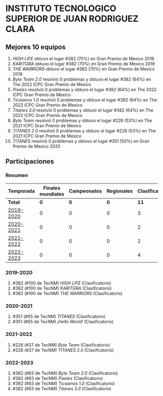 ---
---

# INSTITUTO TECNOLOGICO SUPERIOR DE JUAN RODRIGUEZ CLARA

## Mejores 10 equipos

1. _HIGH LIFE_ obtuvo el lugar #382 (70%) en Gran Premio de Mexico 2019
1. _KARITGRA_ obtuvo el lugar #382 (70%) en Gran Premio de Mexico 2019
1. _THE WARRIORS_ obtuvo el lugar #382 (70%) en Gran Premio de Mexico 2019
1. _Byte Team 2.0_ resolvió 0 problemas y obtuvo el lugar #382 (64%) en The 2022 ICPC Gran Premio de Mexico
1. _Pixeles_ resolvió 0 problemas y obtuvo el lugar #382 (64%) en The 2022 ICPC Gran Premio de Mexico
1. _Ticsianos 1.0_ resolvió 0 problemas y obtuvo el lugar #382 (64%) en The 2022 ICPC Gran Premio de Mexico
1. _Titanes 3.0_ resolvió 0 problemas y obtuvo el lugar #382 (64%) en The 2022 ICPC Gran Premio de Mexico
1. _Byte Team_ resolvió 0 problemas y obtuvo el lugar #226 (53%) en The 2021 ICPC Gran Premio de Mexico
1. _TITANES 2.0_ resolvió 0 problemas y obtuvo el lugar #226 (53%) en The 2021 ICPC Gran Premio de Mexico
1. _TITANES_ resolvió 0 problemas y obtuvo el lugar #351 (50%) en Gran Premio de Mexico 2020

## Participaciones

### Resumen

| Temporada | Finales mundiales | Campeonatos | Regionales | Clasificatorios | Equipos |
| --- | --- | --- | --- | --- | --- |
| **Total** | **0** | **0** | **0** | **11** | **11** |
| [2019-2020](#2019-2020) | 0 | 0 | 0 | 3 | 3 |
| [2020-2021](#2020-2021) | 0 | 0 | 0 | 2 | 2 |
| [2021-2022](#2021-2022) | 0 | 0 | 0 | 2 | 2 |
| [2022-2023](#2022-2023) | 0 | 0 | 0 | 4 | 4 |

### 2019-2020

1. #382 (#100 de TecNM) _HIGH LIFE_ (Clasificatorio)
1. #382 (#100 de TecNM) _KARITGRA_ (Clasificatorio)
1. #382 (#100 de TecNM) _THE WARRIORS_ (Clasificatorio)

### 2020-2021

1. #351 (#65 de TecNM) _TITANES_ (Clasificatorio)
1. #351 (#65 de TecNM) _¡Hello World!_ (Clasificatorio)

### 2021-2022

1. #226 (#37 de TecNM) _Byte Team_ (Clasificatorio)
1. #226 (#37 de TecNM) _TITANES 2.0_ (Clasificatorio)

### 2022-2023

1. #382 (#83 de TecNM) _Byte Team 2.0_ (Clasificatorio)
1. #382 (#83 de TecNM) _Pixeles_ (Clasificatorio)
1. #382 (#83 de TecNM) _Ticsianos 1.0_ (Clasificatorio)
1. #382 (#83 de TecNM) _Titanes 3.0_ (Clasificatorio)



